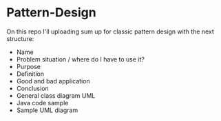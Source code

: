 # Pattern-Design
On this repo I'll uploading sum up for classic pattern design with the next structure:

- Name
- Problem situation / where do I have to use it?
- Purpose
- Definition
- Good and bad application
- Conclusion
- General class diagram UML
- Java code sample
- Sample UML diagram
